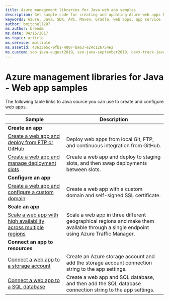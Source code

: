 ```yaml
---
title: Azure management libraries for Java web app samples
description: Get sample code for creating and updating Azure web apps hosted in App Service using the Azure management libraries for Java
keywords: Azure, Java, SDK, API, Maven, Gradle, web apps, app service
author: bmitchell287
ms.author: brendm
ms.date: 04/16/2017
ms.topic: article
ms.service: multiple
ms.assetid: 43633e5c-9fb1-4807-ba63-e24c126754e2
ms.custom: seo-java-august2019, seo-java-september2019, devx-track-java
---
```


# Azure management libraries for Java - Web app samples 

The following table links to Java source you can use to create and configure web apps.

| Sample | Description |
|---|---|
| **Create an app** ||
| [Create a web app and deploy from FTP or GitHub][1] | Deploy web apps from local Git, FTP, and continuous integration from GitHub. |
| [Create a web app and manage deployment slots][2] | Create a web app and deploy to staging slots, and then swap deployments between slots. |
| **Configure an app** ||
| [Create a web app and configure a custom domain][3] | Create a web app with a custom domain and self-signed SSL certificate. |
| **Scale an app** ||
| [Scale a web app with high availability across multiple regions][4] | Scale a web app in three different geographical regions and make them available through a single endpoint using Azure Traffic Manager. | 
| **Connect an app to resources** ||
| [Connect a web app to a storage account][5] | Create an Azure storage account and add the storage account connection string to the app settings. |
| [Connect a web app to a SQL database][6] | Create a web app and SQL database, and then add the SQL database connection string to the app settings. |

[1]: ./index.yml
[2]: https://github.com/Azure-Samples/app-service-java-manage-staging-and-production-slots-for-web-apps/
[3]: https://github.com/Azure-Samples/app-service-java-manage-web-apps-with-custom-domains/
[4]: https://github.com/Azure-Samples/app-service-java-scale-web-apps-on-linux
[5]: https://github.com/Azure-Samples/app-service-java-manage-storage-connections-for-web-apps/
[6]: https://github.com/Azure-Samples/app-service-java-manage-data-connections-for-web-apps/